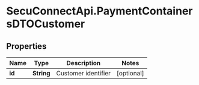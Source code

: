 # SecuConnectApi.PaymentContainersDTOCustomer

## Properties
Name | Type | Description | Notes
------------ | ------------- | ------------- | -------------
**id** | **String** | Customer identifier | [optional] 


